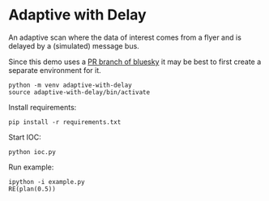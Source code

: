 # Adaptive with Delay

An adaptive scan where the data of interest comes from a flyer and is delayed by
a (simulated) message bus.

Since this demo uses a
[PR branch of bluesky](https://github.com/bluesky/bluesky/pull/1256) it may be
best to first create a separate environment for it.

```
python -m venv adaptive-with-delay
source adaptive-with-delay/bin/activate
```

Install requirements:

```
pip install -r requirements.txt
```

Start IOC:

```
python ioc.py
```

Run example:

```
ipython -i example.py
RE(plan(0.5))
```
